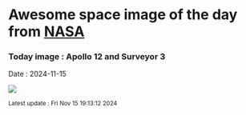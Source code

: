 
# Awesome space image of the day from [NASA](https://api.nasa.gov/)

### Today image : Apollo 12 and Surveyor 3
Date : 2024-11-15

![](https://apod.nasa.gov/apod/image/2411/KF-ApAn48-7133-4_1024.jpg)

<small>Latest update : Fri Nov 15 19:13:12 2024</small>
        